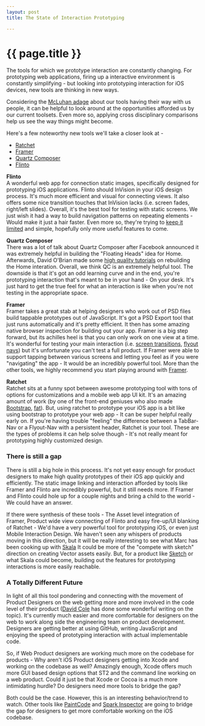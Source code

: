 ```yaml
---
layout: post
title: The State of Interaction Prototyping

---
```

{{ page.title }}
==============

The tools for which we prototype interaction are constantly changing. For prototyping web applications, firing up a interactive environment is constantly simplifying - but looking into prototyping interaction for iOS devices, new tools are thinking in new ways.

Considering the [McLuhan adage](https://www.google.com/search?q=adage&oq=adage&aqs=chrome.0.57j5j0l2j62l2.1006j0&sourceid=chrome&ie=UTF-8#sclient=psy-ab&q=first%20we%20shape%20our%20tools%20thereafter%20they%20shape%20us&oq=&gs_l=&pbx=1&bav=on.2,or.r_cp.r_qf.&fp=701c806c0df3bf7b&biw=1440&bih=803&pf=p&pdl=300) about our tools having their way with us people, it can be helpful to look around at the opportunities afforded us by our current toolsets. Even more so, applying cross disciplinary comparisons help us see the way things might become.

Here's a few noteworthy new tools we'll take a closer look at -

  - [Ratchet](https://github.com/maker/ratchet)
  - [Framer](http://www.framerjs.com/)
  - [Quartz Composer](http://en.wikipedia.org/wiki/Quartz_Composer)
  - [Flinto](https://www.flinto.com/)

**Flinto**  
A wonderful web app for connection static images, specifically designed for prototyping iOS applications. Flinto should InVision in your iOS design process. It's much more efficient and visual for connecting views. It also offers some nice transition touches that InVision lacks (i.e. screen fades, right/left slides). Overall, it's the best tool for testing with static screens. We just wish it had a way to build navigation patterns on repeating elements - Would make it just a hair faster. Even more so, they're trying to [keep it limited](http://blog.flinto.com/post/48225271974/what-is-flinto) and simple, hopefully only more useful features to come.

**Quartz Composer**  
There was a lot of talk about Quartz Composer after Facebook announced it was extremely helpful in building the "Floating Heads" idea for Home. Afterwards, David O'Brian made some [high quality tutorials](https://www.google.com/search?q=facebook+home+quartz+composer&oq=facebook+home+quartz&aqs=chrome.1.57j0l2j62l3.5934j0&sourceid=chrome&ie=UTF-8) on rebuilding the Home interation. Overall, we think QC is an extremely helpful tool. The downside is that it's got an odd learning curve and in the end, you're prototyping interaction that's meant to be in your hand - On your desk. It's just hard to get the true feel for what an interaction is like when you're not testing in the appropriate space.

**Framer**  
Framer takes a great stab at helping designers who work out of PSD files build tappable prototypes out of JavaScript. It's got a PSD Export tool that just runs automatically and it's pretty efficient. It then has some amazing native browser inspection for building out your app. Framer is a big step forward, but its achilles heel is that you can only work on one view at a time. It's wonderful for testing your main interaction (i.e. [screen transitions](http://www.framerjs.com/editor/?example=GoogleNow), [flyout navs](http://www.framerjs.com/editor/?example=NewsFeed)) but it's unfortunate you can't test a full product. If Framer were able to support tapping between various screens and letting you feel as if you were "navigating" the app - It would be an incredibly powerful tool. More than the other tools, we highly recommend you start playing around with [Framer](http://www.framerjs.com/introduction/).

**Ratchet**  
Ratchet sits at a funny spot between awesome prototyping tool with tons of options for customizations and a mobile web app UI kit. It's an amazing amount of work (by one of the front-end geniuses who also made [Bootstrap](http://twitter.github.io/bootstrap), [fat](http://twitter.com/fat)). But, using ratchet to prototype your iOS app is a bit like using bootstrap to prototype your web app - It can be super helpful really early on. If you're having trouble "feeling" the difference between a TabBar-Nav or a Flyout-Nav with a persistent header, Ratchet is your tool. These are the types of problems it can help solve though - It's not really meant for prototyping highly customized design.

### There is still a gap ###

There is still a big hole in this process. It's not yet easy enough for product designers to make high quality prototypes of their iOS app quickly and efficiently. The static image linking and interaction afforded by tools like Framer and Flinto are incredibly powerful, but it still needs more. If Framer and Flinto could hole up for a couple nights and bring a child to the world - We could have an answer.

If there were synthesis of these tools - The Asset level integration of Framer, Product wide view connecting of Flinto and easy fire-up/UI blanking of Ratchet - We'd have a very powerful tool for prototyping iOS, or even just Mobile Interaction Design. We haven't seen any whispers of products moving in this direction, but it will be really interesting to see what Marc has been cooking up with [Skala](http://bjango.com/mac/skala/) It could be more of the "compete with sketch" direction on creating Vector assets easily. But, for a product like [Sketch](http://www.bohemiancoding.com/sketch/) or what Skala could become, building out the features for prototyping interactions is more easily reachable.

### A Totally Different Future ###

In light of all this tool pondering and connecting with the movement of Product Designers on the web getting more and more involved in the code level of their product ([David Cole](http://irondavy.quora.com/Designers-Will-Code) has done some wonderful writing on the topic). It's currently much easier and more comfortable for designers on the web to work along side the engineering team on product development. Designers are getting better at using GitHub, writing JavaScript and enjoying the speed of prototyping interaction with actual implementable code.

So, if Web Product designers are working much more on the codebase for products - Why aren't iOS Product designers getting into Xcode and working on the codebase as well? Amazingly enough, Xcode offers much more GUI based design options that ST2 and the command line working on a web product. Could it just be that Xcode or Cocoa is a much more intimidating hurdle? Do designers need more tools to bridge the gap?

Both could be the case. However, this is an interesting behavior/trend to watch. Other tools like [PaintCode](http://www.paintcodeapp.com/) and [Spark Inspector](http://sparkinspector.com/) are going to bridge the gap for designers to get more comfortable working on the iOS codebase.
